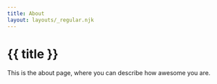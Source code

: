 ```yaml
---
title: About
layout: layouts/_regular.njk
---
```


# {{ title }}

This is the about page, where you can describe how awesome you are.